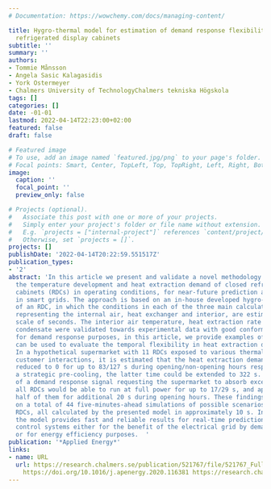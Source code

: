 ```yaml
---
# Documentation: https://wowchemy.com/docs/managing-content/

title: Hygro-thermal model for estimation of demand response flexibility of closed
  refrigerated display cabinets
subtitle: ''
summary: ''
authors:
- Tommie Månsson
- Angela Sasic Kalagasidis
- York Ostermeyer
- Chalmers University of TechnologyChalmers tekniska Högskola
tags: []
categories: []
date: -01-01
lastmod: 2022-04-14T22:23:00+02:00
featured: false
draft: false

# Featured image
# To use, add an image named `featured.jpg/png` to your page's folder.
# Focal points: Smart, Center, TopLeft, Top, TopRight, Left, Right, BottomLeft, Bottom, BottomRight.
image:
  caption: ''
  focal_point: ''
  preview_only: false

# Projects (optional).
#   Associate this post with one or more of your projects.
#   Simply enter your project's folder or file name without extension.
#   E.g. `projects = ["internal-project"]` references `content/project/deep-learning/index.md`.
#   Otherwise, set `projects = []`.
projects: []
publishDate: '2022-04-14T20:22:59.551517Z'
publication_types:
- '2'
abstract: 'In this article we present and validate a novel methodology for estimating
  the temperature development and heat extraction demand of closed refrigerated display
  cabinets (RDCs) in operating conditions, for near-future prediction and optimisation
  in smart grids. The approach is based on an in-house developed hygro-thermal model
  of an RDC, in which the conditions in each of the three main calculation domains,
  representing the internal air, heat exchanger and interior, are estimated at a temporal
  scale of seconds. The interior air temperature, heat extraction rate and run-off
  condensate were validated towards experimental data with good conformity. Moreover,
  for demand response purposes, in this article, we provide examples of how the model
  can be used to evaluate the temporal flexibility in heat extraction demand of RDCs.
  In a hypothetical supermarket with 11 RDCs exposed to various thermal loads and
  customer interactions, it is estimated that the heat extraction demand could be
  reduced to 0 for up to 83∕127 s during opening/non-opening hours respectively. With
  a strategic pre-cooling, the latter time could be extended to 322 s. For the case
  of a demand response signal requesting the supermarket to absorb excess energy,
  all RDCs would be able to run at full power for up to 17∕29 s, and approximately
  half of them for additional 20 s during opening hours. These findings are based
  on a total of 44 five-minutes-ahead simulations of possible scenarios for the 11
  RDCs, all calculated by the presented model in approximately 10 s. In conclusion,
  the model provides fast and reliable results for real-time predictions in refrigeration
  control systems either for the benefit of the electrical grid by demand response
  or for energy efficiency purposes.  '
publication: '*Applied Energy*'
links:
- name: URL
  url: https://research.chalmers.se/publication/521767/file/521767_Fulltext.pdf FULLTEXT
    https://doi.org/10.1016/j.apenergy.2020.116381 https://research.chalmers.se/publication/521767
---
```


